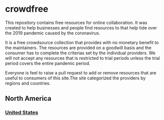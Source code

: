 # crowdfree
This repository contains free resources for online collaboration. It was created to help businesses and people find resources to that help tide over the 2019 pandemic caused by the coronavirus.

It is a free crowdsource collection that provides with no monetary benefit to the maintainers. The resources are provided on a goodwill basis and the consumer has to complete the criterias set by the individual providers. We will not accept any resources that is restricted to trial periods unless the trial period covers the entire pandemic period.

Everyone is feel to raise a pull request to add or remove resources that are useful to consumers of this site.The site categorized the providers by regions and countries.

## North America
### [United States](northamerica/united_states.md)
